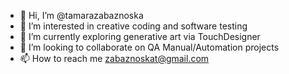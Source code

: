 - 👋 Hi, I’m @tamarazabaznoska
- 👀 I’m interested in creative coding and software testing
- 🌱 I’m currently exploring generative art via TouchDesigner
- 💞️ I’m looking to collaborate on QA Manual/Automation projects 
- 📫 How to reach me zabaznoskat@gmail.com

<!---
tamarazabaznoska/tamarazabaznoska is a ✨ special ✨ repository because its `README.md` (this file) appears on your GitHub profile.
You can click the Preview link to take a look at your changes.
--->
